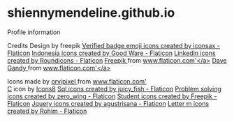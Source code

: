 # shiennymendeline.github.io
Profile information


Credits
Design by freepik
<a href="https://www.flaticon.com/free-icons/verified-badge-emoji" title="verified badge emoji icons">Verified badge emoji icons created by iconsax - Flaticon</a>
<a href="https://www.flaticon.com/free-icons/indonesia" title="indonesia icons">Indonesia icons created by Good Ware - Flaticon</a>
<a href="https://www.flaticon.com/free-icons/linkedin" title="linkedin icons">Linkedin icons created by Roundicons - Flaticon</a>
<a href="https://www.freepik.com" title="Freepik"> Freepik </a> from <a href="https://www.flaticon.com/" title="Flaticon">www.flaticon.com'</a>
<a href="https://www.flaticon.com/authors/dave-gandy" title="Dave Gandy"> Dave Gandy </a> from <a href="https://www.flaticon.com/" title="Flaticon">www.flaticon.com'</a>
<div> Icons made by <a href="https://www.flaticon.com/authors/orvipixel" title="orvipixel"> orvipixel </a> from <a href="https://www.flaticon.com/" title="Flaticon">www.flaticon.com'</a></div>
<a target="_blank" href="https://icons8.com/icon/55205/c-sharp-logo">C</a> icon by <a target="_blank" href="https://icons8.com">Icons8</a>
<a href="https://www.flaticon.com/free-icons/sql" title="sql icons">Sql icons created by juicy_fish - Flaticon</a>
<a href="https://www.flaticon.com/free-icons/problem-solving" title="problem solving icons">Problem solving icons created by zero_wing - Flaticon</a>
<a href="https://www.flaticon.com/free-icons/student" title="student icons">Student icons created by Freepik - Flaticon</a>
<a href="https://www.flaticon.com/free-icons/jquery" title="jquery icons">Jquery icons created by agustrisana - Flaticon</a>
<a href="https://www.flaticon.com/free-icons/letter-m" title="letter m icons">Letter m icons created by Rohim - Flaticon</a>